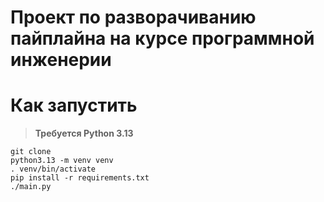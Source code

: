 # Проект по разворачиванию пайплайна на курсе программной инженерии

# Как запустить

> **Требуется Python 3.13**

```
git clone
python3.13 -m venv venv
. venv/bin/activate
pip install -r requirements.txt
./main.py
```
